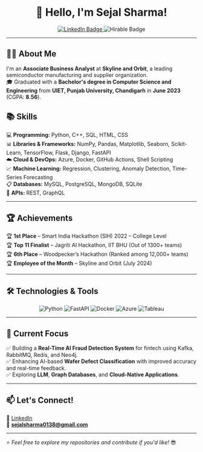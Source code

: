 <h1 align="center">👋 Hello, I'm Sejal Sharma!</h1>

<p align="center">
  
  <a href="https://www.linkedin.com/in/sejal-sharma0138/">
    <img src="https://img.shields.io/badge/-Sejal%20Sharma-blue?style=flat-square&logo=Linkedin&logoColor=white" alt="LinkedIn Badge">
  </a>
  <img src="https://img.shields.io/badge/Hirable-yes-brightgreen" alt="Hirable Badge">
</p>

---

## 👩‍💻 About Me  
I'm an **Associate Business Analyst** at **Skyline and Orbit**, a leading semiconductor manufacturing and supplier organization.  
🎓 Graduated with a **Bachelor's degree in Computer Science and Engineering** from **UIET, Punjab University, Chandigarh** in **June 2023** (CGPA: **8.56**).  

## 📚 Skills  
💻 **Programming:** Python, C++, SQL, HTML, CSS  
📊 **Libraries & Frameworks:** NumPy, Pandas, Matplotlib, Seaborn, Scikit-Learn, TensorFlow, Flask, Django, FastAPI  
☁️ **Cloud & DevOps:** Azure, Docker, GitHub Actions, Shell Scripting  
📈 **Machine Learning:** Regression, Clustering, Anomaly Detection, Time-Series Forecasting  
📋 **Databases:** MySQL, PostgreSQL, MongoDB, SQLite  
🔗 **APIs:** REST, GraphQL  

---

## 🏆 Achievements  
🏆 **1st Place** – Smart India Hackathon (SIH) 2022 – College Level  
🏆 **Top 11 Finalist** – Jagriti AI Hackathon, IIT BHU (Out of 1300+ teams)  
🏆 **6th Place** – Woodpecker’s Hackathon (Ranked among 12,000+ teams)  
🏆 **Employee of the Month** – Skyline and Orbit (July 2024)  

---

## 🛠️ Technologies & Tools  
<p align="center">
  <img alt="Python" src="https://img.shields.io/badge/-Python-yellow?style=flat-square&logo=python&logoColor=white" />
  <img alt="FastAPI" src="https://img.shields.io/badge/-FastAPI-009688?style=flat-square&logo=fastapi&logoColor=white" />
  <img alt="Docker" src="https://img.shields.io/badge/-Docker-blue?style=flat-square&logo=docker&logoColor=white" />
  <img alt="Azure" src="https://img.shields.io/badge/-Azure-0089D6?style=flat-square&logo=microsoft-azure&logoColor=white" />
  <img alt="Tableau" src="https://img.shields.io/badge/-Tableau-E97627?style=flat-square&logo=tableau&logoColor=white" />
</p>

---

## 🚀 Current Focus  
✅ Building a **Real-Time AI Fraud Detection System** for fintech using Kafka, RabbitMQ, Redis, and Neo4j.  
✅ Enhancing AI-based **Wafer Defect Classification** with improved accuracy and real-time feedback.  
✅ Exploring **LLM**, **Graph Databases**, and **Cloud-Native Applications**.  


---

## 📫 Let's Connect!  
💼 [LinkedIn](https://www.linkedin.com/in/sejal-sharma0138/)  
📧 **sejalsharma0138@gmail.com**  

---

⭐️ *Feel free to explore my repositories and contribute if you'd like!* 😎  
